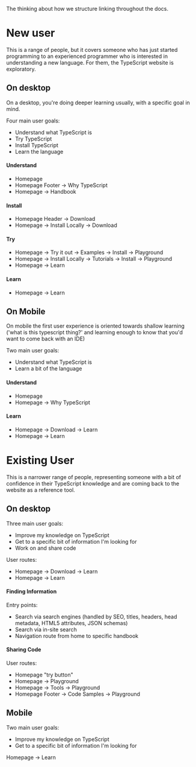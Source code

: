 The thinking about how we structure linking throughout the docs.

# New user

This is a range of people, but it covers someone who has just started programming to an experienced programmer who is interested in understanding a new language.
For them, the TypeScript website is exploratory.

## On desktop

On a desktop, you're doing deeper learning usually, with a specific goal in mind.

Four main user goals:

- Understand what TypeScript is
- Try TypeScript
- Install TypeScript
- Learn the language

#### Understand

- Homepage
- Homepage Footer -> Why TypeScript
- Homepage -> Handbook

#### Install

- Homepage Header -> Download
- Homepage -> Install Locally -> Download

#### Try

- Homepage -> Try it out -> Examples -> Install -> Playground
- Homepage -> Install Locally -> Tutorials -> Install -> Playground
- Homepage -> Learn

#### Learn

- Homepage -> Learn

## On Mobile

On mobile the first user experience is oriented towards shallow learning ('what is this typescript thing?' and learning enough to know that you'd want to come back with an IDE)

Two main user goals:

- Understand what TypeScript is
- Learn a bit of the language

#### Understand

- Homepage
- Homepage -> Why TypeScript

#### Learn

- Homepage -> Download -> Learn
- Homepage -> Learn

# Existing User

This is a narrower range of people, representing someone with a bit of confidence in their TypeScript knowledge and are coming back to the website as a reference tool.

## On desktop

Three main user goals:

- Improve my knowledge on TypeScript
- Get to a specific bit of information I'm looking for
- Work on and share code

User routes:

- Homepage -> Download -> Learn
- Homepage -> Learn

#### Finding Information

Entry points:

- Search via search engines (handled by SEO, titles, headers, head metadata, HTML5 attributes, JSON schemas)
- Search via in-site search
- Navigation route from home to specific handbook

#### Sharing Code

User routes:

- Homepage "try button"
- Homepage -> Playground
- Homepage -> Tools -> Playground
- Homepage Footer -> Code Samples -> Playground

## Mobile

Two main user goals:

- Improve my knowledge on TypeScript
- Get to a specific bit of information I'm looking for

Homepage -> Learn
